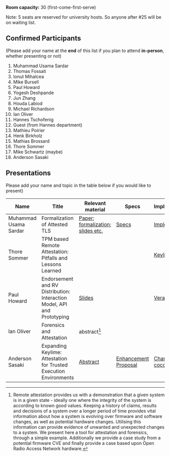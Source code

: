 **Room capacity:** 30 (first-come-first-serve)

Note: 5 seats are reserved for university hosts. So anyone after #25 will be on waiting list.

## Confirmed Participants 
(Please add your name at the **end** of this list if you plan to attend **in-person**, whether presenting or not)
1. Muhammad Usama Sardar
2. Thomas Fossati
3. Ionut Mihalcea
4. Mike Bursell
5. Paul Howard
6. Yogesh Deshpande
7. Jun Zhang
8. Houda Labiod
9. Michael Richardson
10. Ian Oliver 
11. Hannes Tschofenig
12. Guest (from Hannes department)
13. Mathieu Poirier
14. Henk Birkholz
15. Mathias Brossard
16. Thore Sommer
17. Mike Schwartz (maybe)
18. Anderson Sasaki

## Presentations
Please add your name and topic in the table below if you would like to present) 

| Name  | Title | Relevant material | Specs | Implementation | Duration (min) |
|--|--|--|--|--|--|
| Muhammad Usama Sardar | Formalization of Attested TLS | [Paper](https://www.researchgate.net/publication/385384309_Towards_Validation_of_TLS_13_Formal_Model_and_Vulnerabilities_in_Intel's_RA-TLS_Protocol); [formalization](https://github.com/CCC-Attestation/formal-spec-TEE); [slides etc.](https://github.com/CCC-Attestation/formal-spec-KBS) | [Specs](https://datatracker.ietf.org/doc/draft-fossati-tls-attestation/) | [Implementation](https://github.com/ccc-attestation/attested-tls-poc) | 20|
| Thore Sommer | TPM based Remote Attestation: Pitfalls and Lessons Learned |  |  | [Keylime](https://keylime.dev) | 15 |
| Paul Howard | Endorsement and RV Distribution: Interaction Model, API and Prototyping | [Slides](https://github.com/CCC-Attestation/meetings/blob/main/materials/PaulHoward_EndorsementDistribution_Sept2024.pdf) |  | [Veraison](https://github.com/veraison/services) | 20 |
| Ian Oliver | Forensics and Attestation | abstract[^1] |  |  | 30 + live demo |
| Anderson Sasaki | Expanding Keylime: Attestation for Trusted Execution Environments | [Abstract](https://github.com/ansasaki/fosdem2025-talk-proposal) | [Enhancement Proposal](https://github.com/keylime/enhancements/pull/108) | [Changes to coconut-svsm](https://github.com/coconut-svsm/svsm/pull/528) | 20 |


[^1]: Remote attestation provides us with a demonstration that a given system is in a given state - ideally one where the integrity of the system is according to known good values.
Keeping a history of claims, results and decisions of a system over a longer period of time provides vital information about how a system is evolving over firmware and software changes, as well as potential hardware changes. Utilising this information can provide evidence of unwanted and unexpected changes to a system.
We present here a tool for attestation and forensics, through a simple example. Additionally we provide a case study from a potential firmware CVE and finally provide a case based upon Open Radio Access Network hardware.
